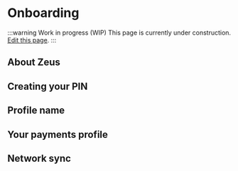 # Onboarding

:::warning Work in progress (WIP)
This page is currently under construction. [Edit this page](https://github.com/ZeusLN/zeus-docs/blob/main/docs/onboarding.md).
:::

## About Zeus



## Creating your PIN



## Profile name



## Your payments profile



## Network sync
